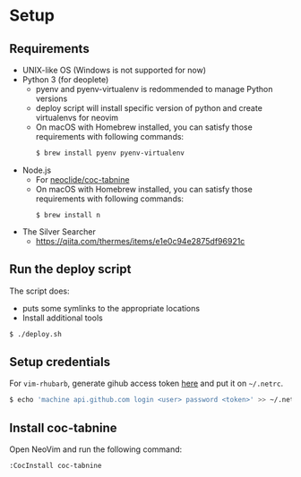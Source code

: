 # Setup
## Requirements
* UNIX-like OS (Windows is not supported for now)
* Python 3 (for deoplete)
  - pyenv and pyenv-virtualenv is redommended to manage Python versions
  - deploy script will install specific version of python and create virtualenvs for neovim
  - On macOS with Homebrew installed, you can satisfy those requirements with following commands:
    ```bash
    $ brew install pyenv pyenv-virtualenv
    ```
* Node.js
  - For [neoclide/coc-tabnine](https://github.com/neoclide/coc-tabnine)
  - On macOS with Homebrew installed, you can satisfy those requirements with following commands:
    ```
    $ brew install n
    ```
* The Silver Searcher
  - https://qiita.com/thermes/items/e1e0c94e2875df96921c

## Run the deploy script
The script does:
- puts some symlinks to the appropriate locations
- Install additional tools

```bash
$ ./deploy.sh
```

## Setup credentials
For `vim-rhubarb`, generate gihub access token [here](https://github.com/settings/tokens/new) and put it on `~/.netrc`.

```bash
$ echo 'machine api.github.com login <user> password <token>' >> ~/.netrc
```

## Install coc-tabnine
Open NeoVim and run the following command:
```
:CocInstall coc-tabnine
```